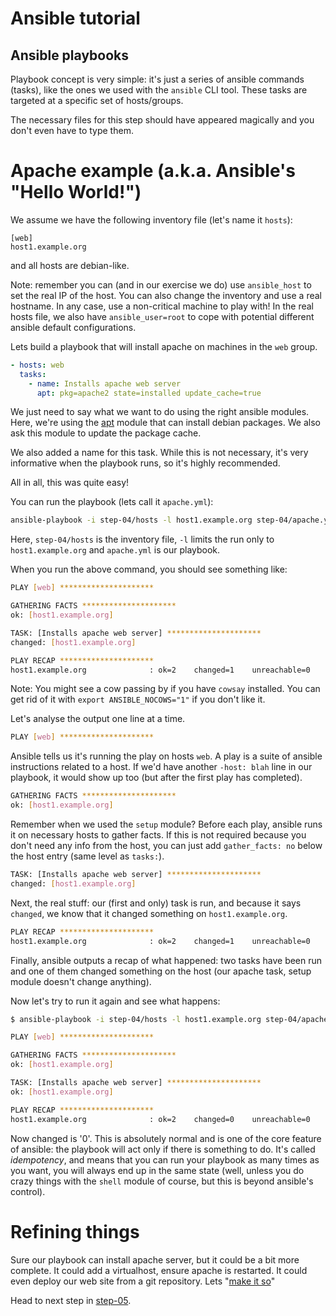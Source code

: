 Ansible tutorial
================

Ansible playbooks
-----------------

Playbook concept is very simple: it's just a series of ansible commands
(tasks), like the ones we used with the `ansible` CLI tool. These tasks are
targeted at a specific set of hosts/groups.

The necessary files for this step should have appeared magically and you don't even 
have to type them.

# Apache example (a.k.a. Ansible's "Hello World!")

We assume we have the following inventory file (let's name it `hosts`):

```
[web]
host1.example.org
```

and all hosts are debian-like.

Note: remember you can (and in our exercise we do) use `ansible_host` to set
the real IP of the host. You can also change the inventory and use a real hostname.
In any case, use a non-critical machine to play with! In the real hosts
file, we also have `ansible_user=root` to cope with potential
different ansible default configurations.

Lets build a playbook that will install apache on machines in the `web` group.

```yaml
- hosts: web
  tasks:
    - name: Installs apache web server
      apt: pkg=apache2 state=installed update_cache=true
```

We just need to say what we want to do using the right ansible modules. Here,
we're using the [apt](http://docs.ansible.com/apt_module.html) module that
can install debian packages. We also ask this module to update the package cache.

We also added a name for this task. While this is not necessary, it's very
informative when the playbook runs, so it's highly recommended.

All in all, this was quite easy!

You can run the playbook (lets call it `apache.yml`):

```bash
ansible-playbook -i step-04/hosts -l host1.example.org step-04/apache.yml
```

Here, `step-04/hosts` is the inventory file, `-l` limits the run only to `host1.example.org`
and `apache.yml` is our playbook.

When you run the above command, you should see something like:

```bash
PLAY [web] ********************* 

GATHERING FACTS ********************* 
ok: [host1.example.org]

TASK: [Installs apache web server] ********************* 
changed: [host1.example.org]

PLAY RECAP ********************* 
host1.example.org              : ok=2    changed=1    unreachable=0    failed=0    
```

Note: You might see a cow passing by if you have `cowsay` installed. You can get rid of 
it with `export ANSIBLE_NOCOWS="1"` if you don't like it.

Let's analyse the output one line at a time.

```bash
PLAY [web] ********************* 
```

Ansible tells us it's running the play on hosts `web`. A play is a suite of ansible 
instructions related to a host. If we'd have another `-host: blah` line in our playbook, 
it would show up too (but after the first play has completed).

```bash
GATHERING FACTS ********************* 
ok: [host1.example.org]
```

Remember when we used the `setup` module? Before each play, ansible runs it on necessary
hosts to gather facts. If this is not required because you don't need any info from 
the host, you can just add `gather_facts: no` below the host entry (same level as 
`tasks:`).

```bash
TASK: [Installs apache web server] ********************* 
changed: [host1.example.org]
```

Next, the real stuff: our (first and only) task is run, and because it says
`changed`, we know that it changed something on `host1.example.org`.

```bash
PLAY RECAP ********************* 
host1.example.org              : ok=2    changed=1    unreachable=0    failed=0 
```

Finally, ansible outputs a recap of what happened: two tasks have been run 
and one of them changed something on the host (our apache task, setup module doesn't 
change anything).

Now let's try to run it again and see what happens:

```bash
$ ansible-playbook -i step-04/hosts -l host1.example.org step-04/apache.yml

PLAY [web] ********************* 

GATHERING FACTS ********************* 
ok: [host1.example.org]

TASK: [Installs apache web server] ********************* 
ok: [host1.example.org]

PLAY RECAP ********************* 
host1.example.org              : ok=2    changed=0    unreachable=0    failed=0    
```

Now changed is '0'. This is absolutely normal and is one of the core feature of ansible: 
the playbook will act only if there is something to do. It's called _idempotency_, 
and means that you can run your playbook as many times as you want, you will always end 
up in the same state (well, unless you do crazy things with the `shell` module of course, 
but this is beyond ansible's control).

# Refining things

Sure our playbook can install apache server, but it could be a bit more
complete. It could add a virtualhost, ensure apache is restarted. It could
even deploy our web site from a git repository. Lets "[make it so][]"

Head to next step in [step-05](https://github.com/gossetx/ansible/tree/master/step-05).

[make it so]: https://www.google.fr/search?q=Michael+DeHaan+%22make+it+so%22 "© Michael DeHaan"
